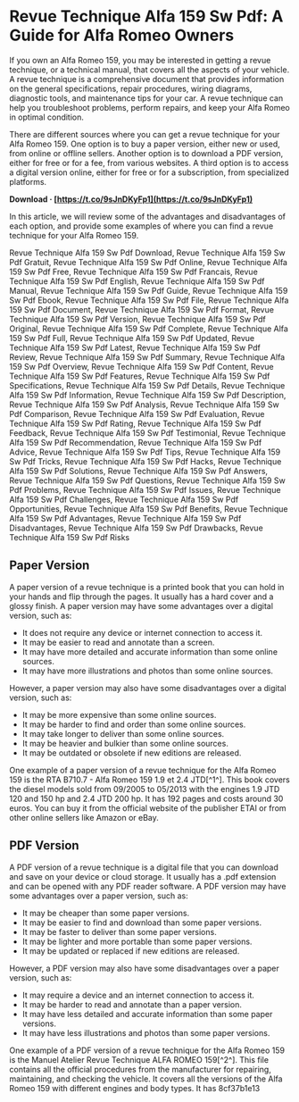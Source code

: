 # Revue Technique Alfa 159 Sw Pdf: A Guide for Alfa Romeo Owners
 
If you own an Alfa Romeo 159, you may be interested in getting a revue technique, or a technical manual, that covers all the aspects of your vehicle. A revue technique is a comprehensive document that provides information on the general specifications, repair procedures, wiring diagrams, diagnostic tools, and maintenance tips for your car. A revue technique can help you troubleshoot problems, perform repairs, and keep your Alfa Romeo in optimal condition.
 
There are different sources where you can get a revue technique for your Alfa Romeo 159. One option is to buy a paper version, either new or used, from online or offline sellers. Another option is to download a PDF version, either for free or for a fee, from various websites. A third option is to access a digital version online, either for free or for a subscription, from specialized platforms.
 
**Download · [https://t.co/9sJnDKyFp1](https://t.co/9sJnDKyFp1)**


 
In this article, we will review some of the advantages and disadvantages of each option, and provide some examples of where you can find a revue technique for your Alfa Romeo 159.
 
Revue Technique Alfa 159 Sw Pdf Download,  Revue Technique Alfa 159 Sw Pdf Gratuit,  Revue Technique Alfa 159 Sw Pdf Online,  Revue Technique Alfa 159 Sw Pdf Free,  Revue Technique Alfa 159 Sw Pdf Francais,  Revue Technique Alfa 159 Sw Pdf English,  Revue Technique Alfa 159 Sw Pdf Manual,  Revue Technique Alfa 159 Sw Pdf Guide,  Revue Technique Alfa 159 Sw Pdf Ebook,  Revue Technique Alfa 159 Sw Pdf File,  Revue Technique Alfa 159 Sw Pdf Document,  Revue Technique Alfa 159 Sw Pdf Format,  Revue Technique Alfa 159 Sw Pdf Version,  Revue Technique Alfa 159 Sw Pdf Original,  Revue Technique Alfa 159 Sw Pdf Complete,  Revue Technique Alfa 159 Sw Pdf Full,  Revue Technique Alfa 159 Sw Pdf Updated,  Revue Technique Alfa 159 Sw Pdf Latest,  Revue Technique Alfa 159 Sw Pdf Review,  Revue Technique Alfa 159 Sw Pdf Summary,  Revue Technique Alfa 159 Sw Pdf Overview,  Revue Technique Alfa 159 Sw Pdf Content,  Revue Technique Alfa 159 Sw Pdf Features,  Revue Technique Alfa 159 Sw Pdf Specifications,  Revue Technique Alfa 159 Sw Pdf Details,  Revue Technique Alfa 159 Sw Pdf Information,  Revue Technique Alfa 159 Sw Pdf Description,  Revue Technique Alfa 159 Sw Pdf Analysis,  Revue Technique Alfa 159 Sw Pdf Comparison,  Revue Technique Alfa 159 Sw Pdf Evaluation,  Revue Technique Alfa 159 Sw Pdf Rating,  Revue Technique Alfa 159 Sw Pdf Feedback,  Revue Technique Alfa 159 Sw Pdf Testimonial,  Revue Technique Alfa 159 Sw Pdf Recommendation,  Revue Technique Alfa 159 Sw Pdf Advice,  Revue Technique Alfa 159 Sw Pdf Tips,  Revue Technique Alfa 159 Sw Pdf Tricks,  Revue Technique Alfa 159 Sw Pdf Hacks,  Revue Technique Alfa 159 Sw Pdf Solutions,  Revue Technique Alfa 159 Sw Pdf Answers,  Revue Technique Alfa 159 Sw Pdf Questions,  Revue Technique Alfa 159 Sw Pdf Problems,  Revue Technique Alfa 159 Sw Pdf Issues,  Revue Technique Alfa 159 Sw Pdf Challenges,  Revue Technique Alfa 159 Sw Pdf Opportunities,  Revue Technique Alfa 159 Sw Pdf Benefits,  Revue Technique Alfa 159 Sw Pdf Advantages,  Revue Technique Alfa 159 Sw Pdf Disadvantages,  Revue Technique Alfa 159 Sw Pdf Drawbacks,  Revue Technique Alfa 159 Sw Pdf Risks
 
## Paper Version
 
A paper version of a revue technique is a printed book that you can hold in your hands and flip through the pages. It usually has a hard cover and a glossy finish. A paper version may have some advantages over a digital version, such as:
 
- It does not require any device or internet connection to access it.
- It may be easier to read and annotate than a screen.
- It may have more detailed and accurate information than some online sources.
- It may have more illustrations and photos than some online sources.

However, a paper version may also have some disadvantages over a digital version, such as:

- It may be more expensive than some online sources.
- It may be harder to find and order than some online sources.
- It may take longer to deliver than some online sources.
- It may be heavier and bulkier than some online sources.
- It may be outdated or obsolete if new editions are released.

One example of a paper version of a revue technique for the Alfa Romeo 159 is the RTA B710.7 - Alfa Romeo 159 1.9 et 2.4 JTD[^1^]. This book covers the diesel models sold from 09/2005 to 05/2013 with the engines 1.9 JTD 120 and 150 hp and 2.4 JTD 200 hp. It has 192 pages and costs around 30 euros. You can buy it from the official website of the publisher ETAI or from other online sellers like Amazon or eBay.
 
## PDF Version
 
A PDF version of a revue technique is a digital file that you can download and save on your device or cloud storage. It usually has a .pdf extension and can be opened with any PDF reader software. A PDF version may have some advantages over a paper version, such as:

- It may be cheaper than some paper versions.
- It may be easier to find and download than some paper versions.
- It may be faster to deliver than some paper versions.
- It may be lighter and more portable than some paper versions.
- It may be updated or replaced if new editions are released.

However, a PDF version may also have some disadvantages over a paper version, such as:

- It may require a device and an internet connection to access it.
- It may be harder to read and annotate than a paper version.
- It may have less detailed and accurate information than some paper versions.
- It may have less illustrations and photos than some paper versions.

One example of a PDF version of a revue technique for the Alfa Romeo 159 is the Manuel Atelier Revue Technique ALFA ROMEO 159[^2^]. This file contains all the official procedures from the manufacturer for repairing, maintaining, and checking the vehicle. It covers all the versions of the Alfa Romeo 159 with different engines and body types. It has
 8cf37b1e13
 

